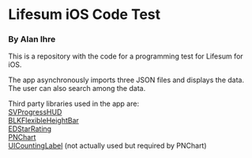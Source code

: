 # Lifesum iOS Code Test
### By Alan Ihre
This is a repository with the code for a programming test for Lifesum for iOS.

The app asynchronously imports three JSON files and displays the data. The user can also search among the data.

Third party libraries used in the app are:<br />
[SVProgressHUD](https://github.com/TransitApp/SVProgressHUD)<br />
[BLKFlexibleHeightBar](https://github.com/bryankeller/BLKFlexibleHeightBar)<br />
[EDStarRating](https://github.com/erndev/EDStarRating)<br />
[PNChart](https://github.com/kevinzhow/PNChart)<br />
[UICountingLabel](https://github.com/kevinzhow/PNChart) (not actually used but required by PNChart)
